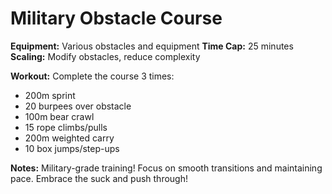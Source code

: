 # Military Obstacle Course

**Equipment:** Various obstacles and equipment
**Time Cap:** 25 minutes
**Scaling:** Modify obstacles, reduce complexity

**Workout:**
Complete the course 3 times:
- 200m sprint
- 20 burpees over obstacle
- 100m bear crawl
- 15 rope climbs/pulls
- 200m weighted carry
- 10 box jumps/step-ups

**Notes:** Military-grade training! Focus on smooth transitions and maintaining pace. Embrace the suck and push through!